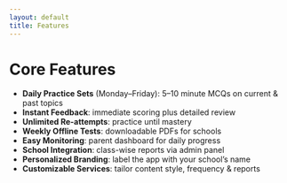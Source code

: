 ```yaml
---
layout: default
title: Features
---
```



# Core Features

- **Daily Practice Sets** (Monday–Friday): 5–10 minute MCQs on current & past topics  
- **Instant Feedback**: immediate scoring plus detailed review  
- **Unlimited Re-attempts**: practice until mastery  
- **Weekly Offline Tests**: downloadable PDFs for schools  
- **Easy Monitoring**: parent dashboard for daily progress  
- **School Integration**: class-wise reports via admin panel  
- **Personalized Branding**: label the app with your school’s name  
- **Customizable Services**: tailor content style, frequency & reports  

<!-- Add more detail or screenshots below as you like -->

